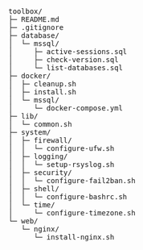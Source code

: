 <pre>
toolbox/
├─ README.md
├─ .gitignore
├─ database/
│  └─ mssql/
│     ├─ active-sessions.sql
│     ├─ check-version.sql
│     └─ list-databases.sql
├─ docker/
│  ├─ cleanup.sh
│  ├─ install.sh
│  └─ mssql/
│     └─ docker-compose.yml
├─ lib/
│  └─ common.sh
├─ system/
│  ├─ firewall/
│  │  └─ configure-ufw.sh
│  ├─ logging/
│  │  └─ setup-rsyslog.sh
│  ├─ security/
│  │  └─ configure-fail2ban.sh
│  ├─ shell/
│  │  └─ configure-bashrc.sh
│  └─ time/
│     └─ configure-timezone.sh
└─ web/
   └─ nginx/
      └─ install-nginx.sh
</pre>